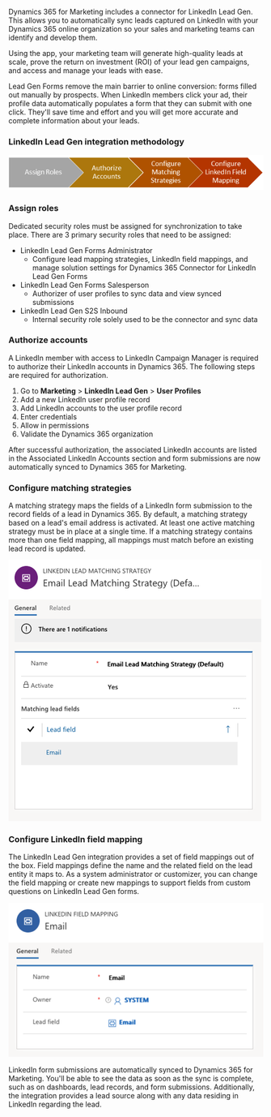 Dynamics 365 for Marketing includes a connector for LinkedIn Lead Gen. This allows you to automatically sync leads captured on LinkedIn with your Dynamics 365 online organization so your sales and marketing teams can identify and develop them.

Using the app, your marketing team will generate high-quality leads at scale, prove the return on investment (ROI) of your lead gen campaigns, and access and manage your leads with ease.

Lead Gen Forms remove the main barrier to online conversion: forms filled out manually by prospects. When LinkedIn members click your ad, their profile data automatically populates a form that they can submit with one click. They'll save time and effort and you will get more accurate and complete information about your leads.

### LinkedIn Lead Gen integration methodology

![import from Excel](../media/wwm-synchronizeleadsfromlinkedin-1.png)

### Assign roles

Dedicated security roles must be assigned for synchronization to take
place. There are 3 primary security roles that need to be assigned:

- LinkedIn Lead Gen Forms Administrator
	- Configure lead mapping strategies, LinkedIn field mappings, and manage solution settings for Dynamics 365 Connector for LinkedIn Lead Gen Forms
- LinkedIn Lead Gen Forms Salesperson
    - Authorizer of user profiles to sync data and view synced submissions
- LinkedIn Lead Gen S2S Inbound
    - Internal security role solely used to be the connector and sync data

### Authorize accounts

A LinkedIn member with access to LinkedIn Campaign Manager is required to authorize their LinkedIn accounts in Dynamics 365. The following steps are required for authorization.

1.  Go to **Marketing** > **LinkedIn Lead Gen** > **User Profiles**
2.  Add a new LinkedIn user profile record
3.  Add LinkedIn accounts to the user profile record
4.  Enter credentials
5.  Allow in permissions
6.  Validate the Dynamics 365 organization

After successful authorization, the associated LinkedIn accounts are listed in the Associated LinkedIn Accounts section and form submissions are now automatically synced to Dynamics 365 for Marketing.

### Configure matching strategies

A matching strategy maps the fields of a LinkedIn form submission to the record fields of a lead in Dynamics 365. By default, a matching strategy based on a lead\'s email address is activated. At least one active matching strategy must be in place at a single time. If a matching strategy contains more than one field mapping, all mappings must match before an existing lead record is updated.

![matching strategies](../media/wwm-synchronizeleadsfromlinkedin-2.png)

### Configure LinkedIn field mapping

The LinkedIn Lead Gen integration provides a set of field mappings out of the box. Field mappings define the name and the related field on the lead entity it maps to. As a system administrator or customizer, you can change the field mapping or create new mappings to support fields from custom questions on LinkedIn Lead Gen forms.

![LinkedIn field mapping](../media/wwm-synchronizeleadsfromlinkedin-3.png)

LinkedIn form submissions are automatically synced to Dynamics 365 for Marketing. You\'ll be able to see the data as soon as the sync is complete, such as on dashboards, lead records, and form submissions. Additionally, the integration provides a lead source along with any data residing in LinkedIn regarding the lead.